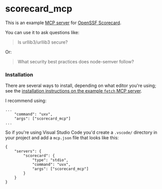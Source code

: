 # scorecard_mcp

This is an example [MCP server](https://github.com/modelcontextprotocol/servers/) for [OpenSSF Scorecard](https://scorecard.dev/).

You can use it to ask questions like:

> Is urllib3/urllib3 secure?

Or:

> What security best practices does node-semver follow?

### Installation

There are several ways to install, depending on what editor you're using; see the [installation instructions on the example `fetch` MCP server](https://github.com/modelcontextprotocol/servers/tree/main/src/fetch).

I recommend using:

```
...
    "command": "uxv",
    "args": ["scorecard_mcp"]
...
```

So if you're using Visual Studio Code you'd create a `.vscode/` directory in your project and add a `mcp.json` file that looks like this:

```
{
    "servers": {
        "scorecard": {
            "type": "stdio",
            "command": "uvx",
            "args": ["scorecard_mcp"]
        }
    }
}
```
